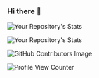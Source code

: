 ### Hi there 👋

<!--
**Akshatpattiwar512/akshatpattiwar512** is a ✨ _special_ ✨ repository because its `README.md` (this file) appears on your GitHub profile.

Here are some ideas to get you started:

- 🔭 I’m currently working on ...
- 🌱 I’m currently learning ...
- 👯 I’m looking to collaborate on ...
- 🤔 I’m looking for help with ...
- 💬 Ask me about ...
- 📫 How to reach me: ...
- 😄 Pronouns: ...
- ⚡ Fun fact: ...
-->
![Your Repository's Stats](https://github-readme-stats.vercel.app/api?username=Akshatpattiwar512&show_icons=true)


![Your Repository's Stats](https://github-readme-stats.vercel.app/api/top-langs/?username=Akshatpattiwar512&theme=blue-green)


![GitHub Contributors Image](https://contrib.rocks/image?repo=Akshatpattiwar512/Your_GitHub_Repository_Name)


![Profile View Counter](https://komarev.com/ghpvc/?username=Akshatpattiwar512)
